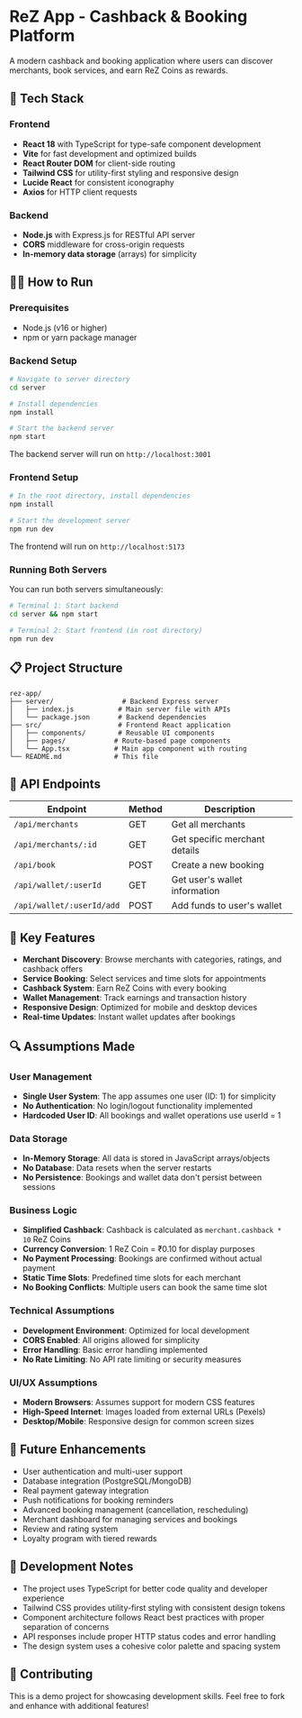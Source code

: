 # ReZ App - Cashback & Booking Platform

A modern cashback and booking application where users can discover merchants, book services, and earn ReZ Coins as rewards.

## 🚀 Tech Stack

### Frontend
- **React 18** with TypeScript for type-safe component development
- **Vite** for fast development and optimized builds
- **React Router DOM** for client-side routing
- **Tailwind CSS** for utility-first styling and responsive design
- **Lucide React** for consistent iconography
- **Axios** for HTTP client requests

### Backend
- **Node.js** with Express.js for RESTful API server
- **CORS** middleware for cross-origin requests
- **In-memory data storage** (arrays) for simplicity

## 🏃‍♂️ How to Run

### Prerequisites
- Node.js (v16 or higher)
- npm or yarn package manager

### Backend Setup
```bash
# Navigate to server directory
cd server

# Install dependencies
npm install

# Start the backend server
npm start
```
The backend server will run on `http://localhost:3001`

### Frontend Setup
```bash
# In the root directory, install dependencies
npm install

# Start the development server
npm run dev
```
The frontend will run on `http://localhost:5173`

### Running Both Servers
You can run both servers simultaneously:
```bash
# Terminal 1: Start backend
cd server && npm start

# Terminal 2: Start frontend (in root directory)
npm run dev
```

## 📋 Project Structure

```
rez-app/
├── server/                 # Backend Express server
│   ├── index.js           # Main server file with APIs
│   └── package.json       # Backend dependencies
├── src/                   # Frontend React application
│   ├── components/        # Reusable UI components
│   ├── pages/            # Route-based page components
│   └── App.tsx           # Main app component with routing
└── README.md             # This file
```

## 🔧 API Endpoints

| Endpoint | Method | Description |
|----------|--------|-------------|
| `/api/merchants` | GET | Get all merchants |
| `/api/merchants/:id` | GET | Get specific merchant details |
| `/api/book` | POST | Create a new booking |
| `/api/wallet/:userId` | GET | Get user's wallet information |
| `/api/wallet/:userId/add` | POST | Add funds to user's wallet |

## 🎯 Key Features

- **Merchant Discovery**: Browse merchants with categories, ratings, and cashback offers
- **Service Booking**: Select services and time slots for appointments
- **Cashback System**: Earn ReZ Coins with every booking
- **Wallet Management**: Track earnings and transaction history
- **Responsive Design**: Optimized for mobile and desktop devices
- **Real-time Updates**: Instant wallet updates after bookings

## 🔍 Assumptions Made

### User Management
- **Single User System**: The app assumes one user (ID: 1) for simplicity
- **No Authentication**: No login/logout functionality implemented
- **Hardcoded User ID**: All bookings and wallet operations use userId = 1

### Data Storage
- **In-Memory Storage**: All data is stored in JavaScript arrays/objects
- **No Database**: Data resets when the server restarts
- **No Persistence**: Bookings and wallet data don't persist between sessions

### Business Logic
- **Simplified Cashback**: Cashback is calculated as `merchant.cashback * 10` ReZ Coins
- **Currency Conversion**: 1 ReZ Coin = ₹0.10 for display purposes
- **No Payment Processing**: Bookings are confirmed without actual payment
- **Static Time Slots**: Predefined time slots for each merchant
- **No Booking Conflicts**: Multiple users can book the same time slot

### Technical Assumptions
- **Development Environment**: Optimized for local development
- **CORS Enabled**: All origins allowed for simplicity
- **Error Handling**: Basic error handling implemented
- **No Rate Limiting**: No API rate limiting or security measures

### UI/UX Assumptions
- **Modern Browsers**: Assumes support for modern CSS features
- **High-Speed Internet**: Images loaded from external URLs (Pexels)
- **Desktop/Mobile**: Responsive design for common screen sizes

## 🚀 Future Enhancements

- User authentication and multi-user support
- Database integration (PostgreSQL/MongoDB)
- Real payment gateway integration
- Push notifications for booking reminders
- Advanced booking management (cancellation, rescheduling)
- Merchant dashboard for managing services and bookings
- Review and rating system
- Loyalty program with tiered rewards

## 📝 Development Notes

- The project uses TypeScript for better code quality and developer experience
- Tailwind CSS provides utility-first styling with consistent design tokens
- Component architecture follows React best practices with proper separation of concerns
- API responses include proper HTTP status codes and error handling
- The design system uses a cohesive color palette and spacing system

## 🤝 Contributing

This is a demo project for showcasing development skills. Feel free to fork and enhance with additional features!